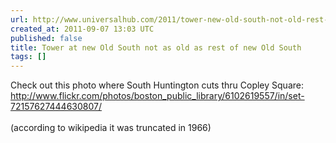 ```yaml
---
url: http://www.universalhub.com/2011/tower-new-old-south-not-old-rest-new-old-south
created_at: 2011-09-07 13:03 UTC
published: false
title: Tower at new Old South not as old as rest of new Old South
tags: []
---
```


Check out this photo where South Huntington cuts thru Copley Square: <a href="http://www.flickr.com/photos/boston_public_library/6102619557/in/set-72157627444630807/">http://www.flickr.com/photos/boston_public_library/6102619557/in/set-72157627444630807/</a><br><br>(according to wikipedia it was truncated in 1966)

